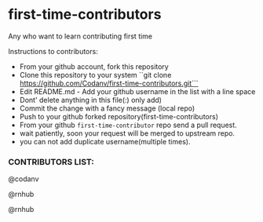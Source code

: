 # first-time-contributors 
Any who want to learn contributing first time

Instructions to contributors: 
- From your github account, fork this repository
- Clone this repository to your system
    ``git clone https://github.com/Codanv/first-time-contributors.git```
- Edit README.md - Add your github username in the list with a line space
- Dont' delete anything in this file(:) only add) 
- Commit the change with a fancy message (local repo)
- Push to your github forked repository(first-time-contributors)
- From your github `first-time-contributor` repo send a pull request.
- wait patiently, soon your request will be merged to upstream repo.
- you can not add duplicate username(multiple times).


### CONTRIBUTORS LIST:

@codanv

@rnhub

@rnhub




